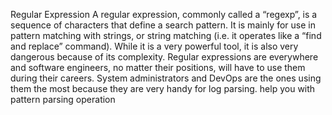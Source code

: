 Regular Expression
A regular expression, commonly called a “regexp”, is a sequence of characters that define a search pattern.  It is mainly for use in pattern matching with strings, or string matching (i.e. it operates like a “find and replace” command). While it is a very powerful tool, it is also very dangerous because of its complexity.
Regular expressions are everywhere and software engineers, no matter their positions, will have to use them during their careers. System administrators and DevOps are the ones using them the most because they are very handy for log parsing. help you with pattern parsing operation
